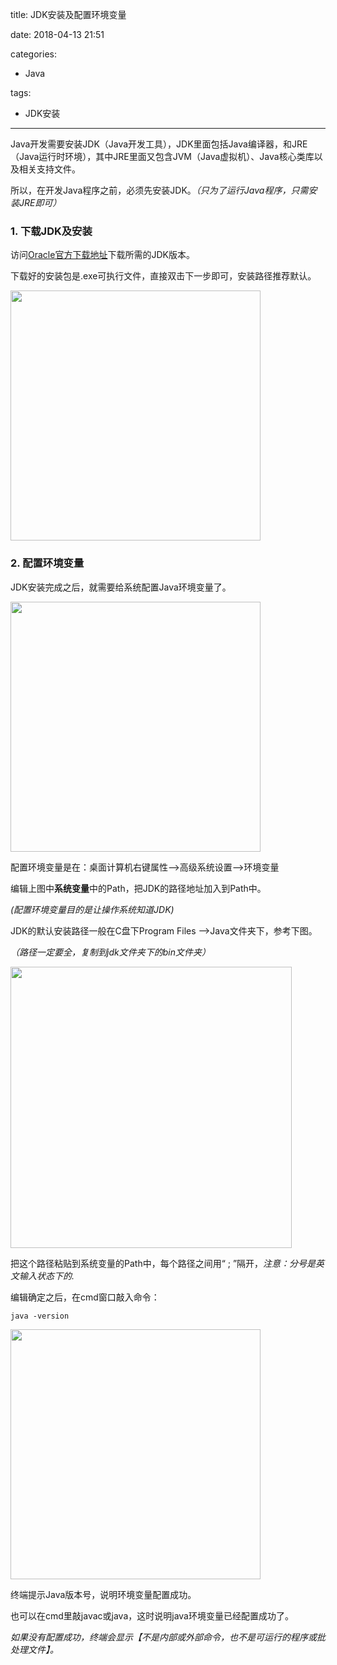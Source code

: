title: JDK安装及配置环境变量

date: 2018-04-13 21:51

categories:

- Java

tags:

- JDK安装



---

Java开发需要安装JDK（Java开发工具），JDK里面包括Java编译器，和JRE（Java运行时环境），其中JRE里面又包含JVM（Java虚拟机）、Java核心类库以及相关支持文件。

所以，在开发Java程序之前，必须先安装JDK。*（只为了运行Java程序，只需安装JRE即可）* 

### 1. 下载JDK及安装

访问[Oracle官方下载地址](http://www.oracle.com/technetwork/java/javase/downloads/index.html )下载所需的JDK版本。

下载好的安装包是.exe可执行文件，直接双击下一步即可，安装路径推荐默认。

<img src="https://images.shiguangping.com/images/Java%E5%AD%A6%E4%B9%A0%E4%B9%8B_%E5%BC%80%E5%8F%91%E7%8E%AF%E5%A2%83%E5%AE%89%E8%A3%85/Java%E5%AD%A6%E4%B9%A0%E4%B9%8B_%E5%BC%80%E5%8F%91%E7%8E%AF%E5%A2%83%E5%AE%89%E8%A3%85_%E5%9B%BE1.png" width="400px"/>

### 2. 配置环境变量

JDK安装完成之后，就需要给系统配置Java环境变量了。  

<img src="https://images.shiguangping.com/images/Java%E5%AD%A6%E4%B9%A0%E4%B9%8B_%E5%BC%80%E5%8F%91%E7%8E%AF%E5%A2%83%E5%AE%89%E8%A3%85/Java%E5%AD%A6%E4%B9%A0%E4%B9%8B_%E5%BC%80%E5%8F%91%E7%8E%AF%E5%A2%83%E5%AE%89%E8%A3%85_%E5%9B%BE2.png" width="400px"/>

配置环境变量是在：桌面计算机右键属性-->高级系统设置-->环境变量

编辑上图中**系统变量**中的Path，把JDK的路径地址加入到Path中。

*(配置环境变量目的是让操作系统知道JDK)*



JDK的默认安装路径一般在C盘下Program Files -->Java文件夹下，参考下图。

*（路径一定要全，复制到jdk文件夹下的bin文件夹）*

<img src="https://images.shiguangping.com/images/Java%E5%AD%A6%E4%B9%A0%E4%B9%8B_%E5%BC%80%E5%8F%91%E7%8E%AF%E5%A2%83%E5%AE%89%E8%A3%85/Java%E5%AD%A6%E4%B9%A0%E4%B9%8B_%E5%BC%80%E5%8F%91%E7%8E%AF%E5%A2%83%E5%AE%89%E8%A3%85_%E5%9B%BE3.png" width="450px"/>

把这个路径粘贴到系统变量的Path中，每个路径之间用“ ; ”隔开，*注意：分号是英文输入状态下的.*

编辑确定之后，在cmd窗口敲入命令：

```shell
java -version
```

<img src="https://images.shiguangping.com/images/Java%E5%AD%A6%E4%B9%A0%E4%B9%8B_%E5%BC%80%E5%8F%91%E7%8E%AF%E5%A2%83%E5%AE%89%E8%A3%85/Java%E5%AD%A6%E4%B9%A0%E4%B9%8B_%E5%BC%80%E5%8F%91%E7%8E%AF%E5%A2%83%E5%AE%89%E8%A3%85_%E5%9B%BE5.png" width="400px"/>

终端提示Java版本号，说明环境变量配置成功。

也可以在cmd里敲javac或java，这时说明java环境变量已经配置成功了。 

*如果没有配置成功，终端会显示【不是内部或外部命令，也不是可运行的程序或批处理文件】。* 